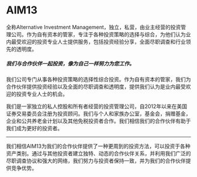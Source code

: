 # AIM13

全称Alternative Investment Management，独立，私营，由业主经营的投资管理公司。作为自有资本的管家，专注于各种投资策略的选择与综合，为他们认为业内最受欢迎的投资专业人士提供服务，包括投资经验分享，全面尽职调查和行业领先的透明度。

#####  我们与合作伙伴一起投资，像为自己一样努力为您工作。

我们公司专门从事各种投资策略的选择性综合投资。作为自有资本的管家，我们为合作伙伴提供投资经验以及全面的尽职调查和透明度，提供我们认为是业内最受欢迎的投资专业人士的机会。

我们是一家独立的私人控股和所有者经营的投资管理公司，自2012年以来在美国证券交易委员会注册为投资顾问。我们与个人和家族办公室，基金会，捐赠基金，企业和公共养老金计划以及其他免税投资者合作。我们相信我们的合作伙伴有助于我们成为更好的投资者。

---

我们相信AIM13为我们的合作伙伴提供了一种更周到的投资方法，可以投资于各种资产类别。通过与其他投资者建立独特、动态的合作伙伴关系，并利用我们广泛的尽职调查协议和强大的网络，我们努力与投资者保持一致，并为我们的合作伙伴提供竞争优势。
